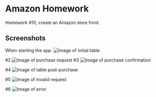 # Amazon Homework
Homework #10, create an Amazon store front.

## Screenshots

When starting the app.
![Image of initial table](https://imgur.com/a/s02WEyY)

#2
![Image of purchase request](https://imgur.com/a/h9iRTO4)
#3
![Image of purchase confirmation](https://imgur.com/a/ZacRrCV)

#4
![Image of table post-purchase](http://i.imgur.com/aYBEFL8.png)

#5
![Image of invalid request](http://i.imgur.com/K9P2Mje.png)

#6
![Image of error](http://i.imgur.com/f650Zau.png)
